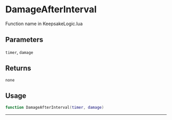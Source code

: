 # DamageAfterInterval
Function name in KeepsakeLogic.lua
## Parameters
`timer`, `damage`
## Returns
`none`
## Usage
```lua
function DamageAfterInterval(timer, damage)
```
---
